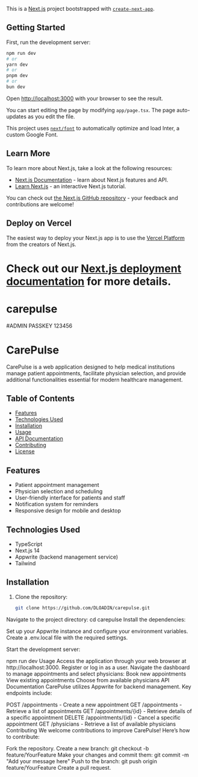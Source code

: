 This is a [Next.js](https://nextjs.org/) project bootstrapped with [`create-next-app`](https://github.com/vercel/next.js/tree/canary/packages/create-next-app).

## Getting Started

First, run the development server:

```bash
npm run dev
# or
yarn dev
# or
pnpm dev
# or
bun dev
```

Open [http://localhost:3000](http://localhost:3000) with your browser to see the result.

You can start editing the page by modifying `app/page.tsx`. The page auto-updates as you edit the file.

This project uses [`next/font`](https://nextjs.org/docs/basic-features/font-optimization) to automatically optimize and load Inter, a custom Google Font.

## Learn More

To learn more about Next.js, take a look at the following resources:

- [Next.js Documentation](https://nextjs.org/docs) - learn about Next.js features and API.
- [Learn Next.js](https://nextjs.org/learn) - an interactive Next.js tutorial.

You can check out [the Next.js GitHub repository](https://github.com/vercel/next.js/) - your feedback and contributions are welcome!

## Deploy on Vercel

The easiest way to deploy your Next.js app is to use the [Vercel Platform](https://vercel.com/new?utm_medium=default-template&filter=next.js&utm_source=create-next-app&utm_campaign=create-next-app-readme) from the creators of Next.js.

Check out our [Next.js deployment documentation](https://nextjs.org/docs/deployment) for more details.
=======
# carepulse

#ADMIN PASSKEY
123456


# CarePulse

CarePulse is a web application designed to help medical institutions manage patient appointments, facilitate physician selection, and provide additional functionalities essential for modern healthcare management.

## Table of Contents

- [Features](#features)
- [Technologies Used](#technologies-used)
- [Installation](#installation)
- [Usage](#usage)
- [API Documentation](#api-documentation)
- [Contributing](#contributing)
- [License](#license)

## Features

- Patient appointment management
- Physician selection and scheduling
- User-friendly interface for patients and staff
- Notification system for reminders
- Responsive design for mobile and desktop

## Technologies Used

- TypeScript
- Next.js 14
- Appwrite (backend management service)
- Tailwind

## Installation

1. Clone the repository:
   ```bash
   git clone https://github.com/DLOADIN/carepulse.git
Navigate to the project directory:
cd carepulse
Install the dependencies:

Set up your Appwrite instance and configure your environment variables. Create a .env.local file with the required settings.

Start the development server:

npm run dev
Usage
Access the application through your web browser at http://localhost:3000.
Register or log in as a user.
Navigate the dashboard to manage appointments and select physicians:
Book new appointments
View existing appointments
Choose from available physicians
API Documentation
CarePulse utilizes Appwrite for backend management. Key endpoints include:

POST /appointments - Create a new appointment
GET /appointments - Retrieve a list of appointments
GET /appointments/{id} - Retrieve details of a specific appointment
DELETE /appointments/{id} - Cancel a specific appointment
GET /physicians - Retrieve a list of available physicians
Contributing
We welcome contributions to improve CarePulse! Here’s how to contribute:

Fork the repository.
Create a new branch:
git checkout -b feature/YourFeature
Make your changes and commit them:
git commit -m "Add your message here"
Push to the branch:
git push origin feature/YourFeature
Create a pull request.


